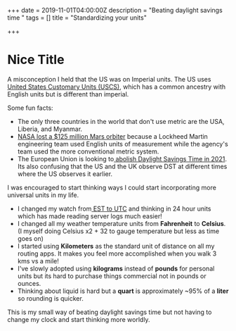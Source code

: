 +++
date = 2019-11-01T04:00:00Z
description = "Beating daylight savings time "
tags = []
title = "Standardizing your units"

+++
# Nice Title

A misconception I held that the US was on Imperial units. The US uses [United States Customary Units (USCS)](https://en.wikipedia.org/wiki/United_States_customary_units), which has a common ancestry with  English units but is different than imperial.

Some fun facts:

* The only three countries in the world that don't use metric are the USA, Liberia, and Myanmar.
* [NASA lost a $125 million Mars orbiter](http://www.cnn.com/TECH/space/9909/30/mars.metric.02/) because a Lockheed Martin engineering team used English units of measurement while the agency's team used the more conventional metric system.
* The European Union is looking to[ abolish Daylight Savings Time in 2021](https://en.wikipedia.org/wiki/Daylight_saving_time_by_country#Proposals_to_adopt_or_abolish_daylight_saving_time). Its also confusing that the US and the UK observe DST at different times where the US observes it earlier.

I was encouraged to start thinking ways I could start incorporating more universal units in my life.

* I changed my watch from[ EST to UTC](https://en.wikipedia.org/wiki/Coordinated_Universal_Time) and thinking in 24 hour units which has made reading server logs much easier!
* I changed all my weather temperature units from **Fahrenheit** to **Celsius**. (I myself doing Celsius x2 + 32 to gauge temperature but less as time goes on)
* I started using **Kilometers** as the standard unit of distance on all my routing apps. It makes you feel more accomplished when you walk 3 kms vs a mile!
* I've slowly adopted using **kilograms** instead of **pounds** for personal units but its hard to purchase things commercial not in pounds or ounces.
* Thinking about liquid is hard but a **quart** is approximately \~95% of a **liter**  so rounding is quicker.

This is my small way of beating daylight savings time but not having to change my clock and start thinking more worldly.